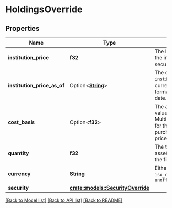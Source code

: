 # HoldingsOverride

## Properties

Name | Type | Description | Notes
------------ | ------------- | ------------- | -------------
**institution_price** | **f32** | The last price given by the institution for this security | 
**institution_price_as_of** | Option<[**String**](string.md)> | The date at which `institution_price` was current. Must be formatted as an [ISO 8601](https://wikipedia.org/wiki/ISO_8601) date. | [optional]
**cost_basis** | Option<**f32**> | The average original value of the holding. Multiple cost basis values for the same security purchased at different prices are not supported. | [optional]
**quantity** | **f32** | The total quantity of the asset held, as reported by the financial institution. | 
**currency** | **String** | Either a valid `iso_currency_code` or `unofficial_currency_code` | 
**security** | [**crate::models::SecurityOverride**](SecurityOverride.md) |  | 

[[Back to Model list]](../README.md#documentation-for-models) [[Back to API list]](../README.md#documentation-for-api-endpoints) [[Back to README]](../README.md)


